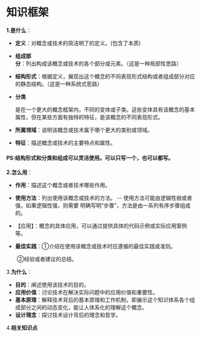 # 知识框架

**1.是什么**：

- **定义**：对概念或技术的简洁明了的定义。(包含了本质)	

- **组成部分**：列出构成该概念或技术的各个部分或元素。（这是一种局部性思路）

- **结构形式**：根据定义，展现出这个概念的不同表现形式结构或者组成部分对应的静态结构。（这是一种系统式思路）

- **分类**

  是在一个更大的概念框架内，不同的变体或子类。这些变体具有该概念的基本属性，但在某些方面有独特的特征，是该概念的不同表现形式。

  

- **所属领域**：说明该概念或技术属于哪个更大的类别或领域。

- **特征**：描述概念或技术的主要特点和属性。

#### PS:结构形式和分类和组成可以灵活使用。可以只写一个，也可以都写。

**2.怎么用**：

- **作用**：描述这个概念或者技术哪些作用。

- **使用方法**：列出使用该概念或技术的方法。             --  使用方法可能由逻辑性弱或者强，如果逻辑性强，则需要                                                                明确写明“步骤”，方法是由一系列有序步骤组成的。

- 【应用】：概念的具体应用，可以通过提供具体的代码示例或实际应用案例等。

- **最佳实践**：①介绍在使用该概念或技术时应遵循的最佳实践或准则。

  ​                     ②经验或者建议的总结。



3.**为什么**：

- **目的**：阐述使用该技术的目的。
- **应用价值**：讨论技术在解决实际问题中的应用价值和重要性。
- **基本原理**：解释技术背后的基本原理和工作机制，即展示这个知识体系各个组成部分之间的动态变化，能让人体系化的理解这个概念。
- **设计理念**：探讨技术设计背后的理念和哲学。

4.**相关知识点**